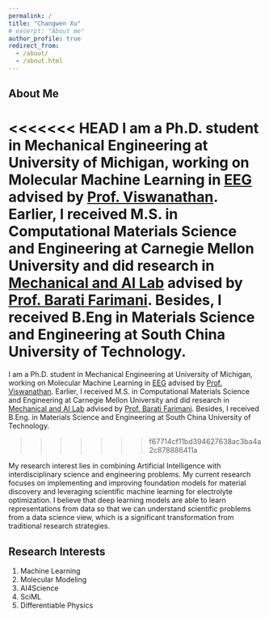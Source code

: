 ```yaml
---
permalink: /
title: "Changwen Xu"
# excerpt: "About me"
author_profile: true
redirect_from: 
  - /about/
  - /about.html
---
```


About Me
------
<<<<<<< HEAD
I am a Ph.D. student in Mechanical Engineering at University of Michigan, working on Molecular Machine Learning in [EEG](https://eeg.engin.umich.edu/) advised by [Prof. Viswanathan](https://aero.engin.umich.edu/people/viswanathan-venkat/). Earlier, I received M.S. in Computational Materials Science and Engineering at Carnegie Mellon University and did research in [Mechanical and AI Lab](https://sites.google.com/view/barati) advised by [Prof. Barati Farimani](https://www.meche.engineering.cmu.edu/directory/bios/barati-farimani-amir.html). Besides, I received B.Eng in Materials Science and Engineering at South China University of Technology.
=======
I am a Ph.D. student in Mechanical Engineering at University of Michigan, working on Molecular Machine Learning in [EEG](https://www.cmu.edu/me/venkatgroup/) advised by [Prof. Viswanathan](https://aero.engin.umich.edu/people/viswanathan-venkat/). Earlier, I received M.S. in Computational Materials Science and Engineering at Carnegie Mellon University and did research in [Mechanical and AI Lab](https://sites.google.com/view/barati) advised by [Prof. Barati Farimani](https://www.meche.engineering.cmu.edu/directory/bios/barati-farimani-amir.html). Besides, I received B.Eng. in Materials Science and Engineering at South China University of Technology.
>>>>>>> f67714cf11bd394627638ac3ba4a2c878886411a

My research interest lies in combining Artificial Intelligence with interdisciplinary science and engineering problems. My current research focuses on implementing and improving foundation models for material discovery and leveraging scientific machine learning for electrolyte optimization. I believe that deep learning models are able to learn representations from data so that we can understand scientific problems from a data science view, which is a significant transformation from traditional research strategies. 

Research Interests
------
1. Machine Learning
2. Molecular Modeling
3. AI4Science
4. SciML
5. Differentiable Physics

